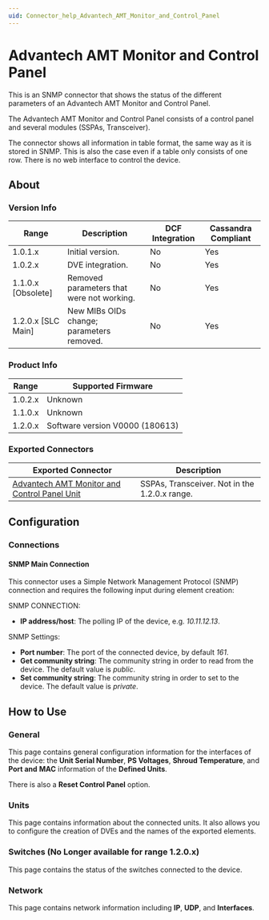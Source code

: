 ```yaml
---
uid: Connector_help_Advantech_AMT_Monitor_and_Control_Panel
---
```


# Advantech AMT Monitor and Control Panel

This is an SNMP connector that shows the status of the different parameters of an Advantech AMT Monitor and Control Panel.

The Advantech AMT Monitor and Control Panel consists of a control panel and several modules (SSPAs, Transceiver).

The connector shows all information in table format, the same way as it is stored in SNMP. This is also the case even if a table only consists of one row. There is no web interface to control the device.

## About

### Version Info

| **Range**            | **Description**                           | **DCF Integration** | **Cassandra Compliant** |
|----------------------|-------------------------------------------|---------------------|-------------------------|
| 1.0.1.x              | Initial version.                          | No                  | Yes                     |
| 1.0.2.x              | DVE integration.                          | No                  | Yes                     |
| 1.1.0.x \[Obsolete\] | Removed parameters that were not working. | No                  | Yes                     |
| 1.2.0.x \[SLC Main\] | New MIBs OIDs change; parameters removed. | No                  | Yes                     |

### Product Info

| **Range** | **Supported Firmware**          |
|-----------|---------------------------------|
| 1.0.2.x   | Unknown                         |
| 1.1.0.x   | Unknown                         |
| 1.2.0.x   | Software version V0000 (180613) |

### Exported Connectors

| **Exported Connector**                                                                                                       | **Description**                               |
|------------------------------------------------------------------------------------------------------------------------------|-----------------------------------------------|
| [Advantech AMT Monitor and Control Panel Unit](xref:Connector_help_Advantech_AMT_Monitor_and_Control_Panel_Unit) | SSPAs, Transceiver. Not in the 1.2.0.x range. |

## Configuration

### Connections

#### SNMP Main Connection

This connector uses a Simple Network Management Protocol (SNMP) connection and requires the following input during element creation:

SNMP CONNECTION:

- **IP address/host**: The polling IP of the device, e.g. *10.11.12.13*.

SNMP Settings:

- **Port number**: The port of the connected device, by default *161*.
- **Get community string**: The community string in order to read from the device. The default value is *public*.
- **Set community string**: The community string in order to set to the device. The default value is *private*.

## How to Use

### General

This page contains general configuration information for the interfaces of the device: the **Unit Serial Number**, **PS Voltages**, **Shroud Temperature**, and **Port and** **MAC** information of the **Defined Units**.

There is also a **Reset Control Panel** option.

### Units

This page contains information about the connected units. It also allows you to configure the creation of DVEs and the names of the exported elements.

### Switches (No Longer available for range 1.2.0.x)

This page contains the status of the switches connected to the device.

### Network

This page contains network information including **IP**, **UDP**, and **Interfaces**.
